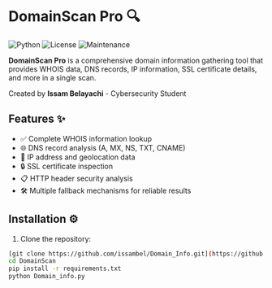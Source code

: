 # DomainScan Pro 🔍

![Python](https://img.shields.io/badge/python-3.8%2B-blue)
![License](https://img.shields.io/badge/license-MIT-green)
![Maintenance](https://img.shields.io/badge/Maintained%3F-yes-brightgreen)

**DomainScan Pro** is a comprehensive domain information gathering tool that provides WHOIS data, DNS records, IP information, SSL certificate details, and more in a single scan.

Created by **Issam Belayachi** - Cybersecurity Student

## Features ✨

- ✅ Complete WHOIS information lookup
- 🌐 DNS record analysis (A, MX, NS, TXT, CNAME)
- 🔌 IP address and geolocation data
- 🔒 SSL certificate inspection
- 📋 HTTP header security analysis
- 🛠️ Multiple fallback mechanisms for reliable results

## Installation ⚙️

1. Clone the repository:
```bash
[git clone https://github.com/issambel/Domain_Info.git](https://github.com/IssamBel/Domain_Info.git)
cd DomainScan
pip install -r requirements.txt
python Domain_info.py
